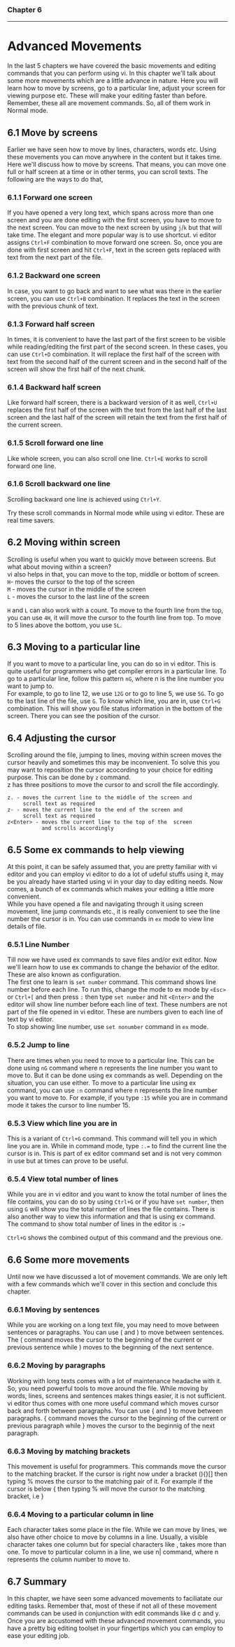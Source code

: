 
### Chapter 6
--------------

Advanced Movements
==================
In the last 5 chapters we have covered the basic movements
and editing commands that you can perform using vi. In this
chapter we'll talk about some more movements which are a
little advance in nature. Here you will learn how to move
by screens, go to a particular line, adjust your screen for
viewing purpose etc. These will make your editing faster
than before. Remember, these all are movement commands. So,
all of them work in Normal mode.

6.1 Move by screens
-------------------
Earlier we have seen how to move by lines, characters, words
etc. Using these movements you can move anywhere in the
content but it takes time. Here we'll discuss how to move by
screens. That means, you can move one full or half screen at
a time or in other terms, you can scroll texts. 
The following are the ways to do that,

### 6.1.1 Forward one screen
If you have opened a very long text, which spans across
more than one screen and you are done editing with the first
screen, you have to move to the next screen. You can
move to the next screen by using `j`/`k` but that will take time.
The elegant and more popular way is to use shortcut.
vi editor assigns `Ctrl+F` combination to move forward one
screen. So, once you are done with first screen and hit
`Ctrl+F`, text in the screen gets replaced
with text from the next part of the file.
 
### 6.1.2 Backward one screen
In case, you want to go back and want to see what was there in the
earlier screen, you can use `Ctrl+B` combination. It
replaces the text in the screen with the previous chunk
of text.
 
### 6.1.3 Forward half screen
In times, it is convenient to have the last part of the
first screen to be visible while reading/editing the first part
of the second screen. In these cases, you can use `Ctrl+D`
combination. It will replace the first half of the
screen with text from the second half of the current screen and in
the second half of the screen will show the first half
of the next chunk.

### 6.1.4 Backward half screen
Like forward half screen, there is a backward version of
it as well, `Ctrl+U` replaces the first half of the screen
with the text from the last half of the last screen and
the last half of the screen will retain the text from
the first half of the current screen.
 
### 6.1.5 Scroll forward one line
Like whole screen, you can also scroll one line. `Ctrl+E`
works to scroll forward one line.

### 6.1.6 Scroll backward one line
Scrolling backward one line is achieved using  `Ctrl+Y`.

Try these scroll commands in Normal mode while using vi
editor. These are real time savers.

6.2 Moving within screen
------------------------
Scrolling is useful when you want to quickly move between
screens. But what about moving within a screen?  
vi also helps in that, you can move to the top, middle or
bottom of screen.  
`H`- moves the cursor to the top of the screen  
`M` - moves the cursor in the middle of the screen  
`L` - moves the cursor to the last line of the screen  

`H` and `L` can also work with a count. To move to the fourth
line from the top, you can use `4H`, it will move the cursor
to the fourth line from top. To move to 5 lines above the
bottom, you use `5L`.

6.3 Moving to a particular line
-------------------------------
If you want to move to a particular line, you can do so in
vi editor. This is quite useful for programmers who get
compiler errors in a particular line. To go to a particular
line, follow this pattern `nG`, where n is the line number
you want to jump to.  
For example, to go to line 12, we use `12G` or to go to line
5, we use `5G`. To go to the last line of the file, use `G`.
To know which line, you are in, use `Ctrl+G` combination. This
will show you file status information in the bottom of the
screen. There you can see the position of the cursor.

6.4 Adjusting the cursor
------------------------
Scrolling around the file, jumping to lines, moving within
screen moves the cursor heavily and sometimes this may be
inconvenient. To solve this you may want to reposition
the cursor acocording to your choice for editing purpose.
This can be done by `z` command.   
z has three positions to move the cursor to and scroll the
file accordingly.
```
z. - moves the current line to the middle of the screen and
     scroll text as required
z- - moves the current line to the end of the screen and
     scroll text as required
z<Enter> - moves the current line to the top of the  screen
           and scrolls accordingly
```
6.5 Some ex commands to help viewing
------------------------------------
At this point, it can be safely assumed that, you are pretty
familiar with vi editor and you can employ vi editor to do a 
lot of udeful stuffs using it, may be you already have started using vi in
your day to day editing needs. Now comes, a bunch of ex
commands which makes your editing a little more convenient.  
While you have opened a file and navigating through it using
screen movement, line jump commands etc., it is
really convenient to see the line number the cursor is in.
You can use commands in `ex` mode to view line details of
file.
### 6.5.1 Line Number
Till now we have used ex commands to save files and/or
exit editor. Now we'll learn how to use ex commands to
change the behavior of the editor. These are also known
as configuration.  
The first one to learn is `set number` command. This
command shows line number before each line. To run this,
change the mode to ex mode by `<Esc>` or `Ctrl+[` and then
press `:` then type `set number` and hit `<Enter>` and the
editor will show line number before each line of text. These
numbers are not part of the file opened in vi editor. These
are numbers given to each line of text by vi editor.  
To stop showing line number, use `set nonumber` command in
`ex` mode.

### 6.5.2 Jump to line 
There are times when you need to move to a particular
line. This can be done using `nG` command where n
represents the line number you want to move to. But it 
can be done using ex commands as well. Depending on the
situation, you can use either. To move to a particular
line using ex command, you can use `:n` command where n
represents the line number you want to move to. For 
example, if you type `:15` while you are in command mode
it takes the cursor to line number 15.

### 6.5.3 View which line you are in
This is a variant of `Ctrl+G` command. This command will
tell you in which line you are in. While in command mode,
type `:.=` to find the current line the cursor is in. This
is part of ex editor command set and is not very common in
use but at times can prove to be useful.

### 6.5.4 View total number of lines
While you are in vi editor and you want to know the total
number of lines the file contains, you can do so by using
`Ctrl+G` or if you have `set number`, then using `G` will
show you the total number of lines the file contains. There
is also another way to view this information and that is
using ex command.  
The command to show total number of lines in the editor
is `:=`  

`Ctrl+G` shows the combined output of this command and 
the previous one.

6.6 Some more movements
-----------------------
Until now we have discussed a lot of movement commands. We are
only left with a few commands which we'll cover in this
section and conclude this chapter.
### 6.6.1 Moving by sentences
While you are working on a long text file, you may need
to move between sentences or paragraphs. You can use (
and ) to move between sentences. The ( command moves the
cursor to the beginning of the current or previous 
sentence while ) moves to the beginning of the next
sentence.

### 6.6.2 Moving by paragraphs
Working with long texts comes with a lot of maintenance
headache with it. So, you need powerful tools to move 
around the file. While moving by words, lines, screens and
sentences makes things easier, it is not sufficient. vi
editor thus comes with one more useful command which
moves cursor back and forth between paragraphs. You can 
use { and } to move between paragraphs. { command moves 
the cursor to the beginning of the current or previous
paragraph while } moves the cursor to the beginnig of the
next paragraph.

### 6.6.3 Moving by matching brackets
This movement is useful for programmers. This commands
move the cursor to the matching bracket. If the cursor 
is right now under a bracket (){}[] then typing % moves
the cursor to the matching pair of it. For example if the
cursor is below { then typing % will move the cursor to
the matching bracket, i.e } 

### 6.6.4 Moving to a particular column in line
Each character takes some place in the file. While we can
move by lines, we also have other choice to move by
columns in a line. Usually, a visible character takes one
column but for special characters like <tab>, takes more
than one. To move to particular column in a line, we use
n| command, where n represents the column number to move
to.

6.7 Summary
-----------
In this chapter, we have seen some advanced movements to
faciliatate our editing tasks. Remember that, most of these
if not all of these movement commands can be used in conjunction
with edit commands like d c and y. Once you are accustomed
with these advanced movement commands, you have a pretty big
editing toolset in your fingertips which you can employ to
ease your editing job.


